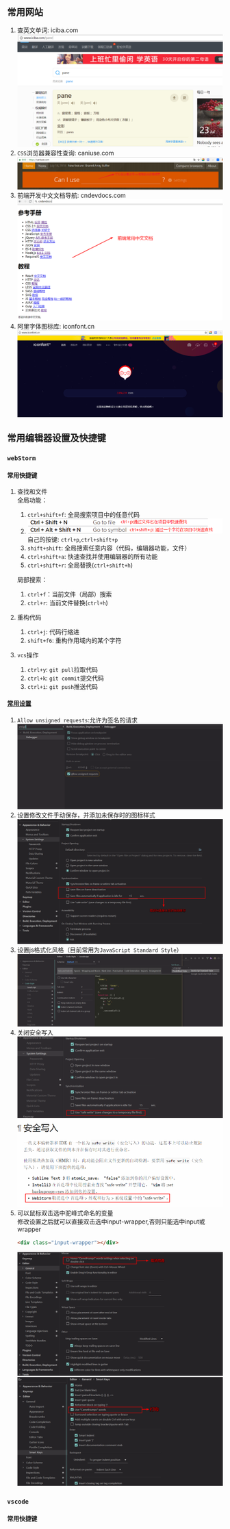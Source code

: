 ## 常用网站
1. 查英文单词: iciba.com  
  ![iciba](./images/iciba.com.png)
2. `CSS`浏览器兼容性查询: caniuse.com  
  ![caniuse](./images/caniuse.png)
3. 前端开发中文文档导航: cndevdocs.com  
  ![cndevdocs](./images/cndevdocs.png)
4. 阿里字体图标库: iconfont.cn  
  ![iconfont](./images/iconfont.png)

## 常用编辑器设置及快捷键

### `webStorm`
#### 常用快捷键
1. 查找和文件  
    全局功能：
    1. `ctrl+shift+f`: 全局搜索项目中的任意代码
    2. ![webstorm](./images/findFile.png)
      自己的按键: `ctrl+p`,`ctrl+shift+p`
    3. `shift+shift`: 全局搜索任意内容（代码，编辑器功能，文件）
    4. `ctrl+shift+a`: 快速查找并使用编辑器的所有功能  
    5. `ctrl+shift+r`: 全局替换(`ctrl+shift+h`)

    局部搜索：
    1. `ctrl+f`：当前文件（局部）搜索
    2. `ctrl+r`: 当前文件替换(`ctrl+h`)
2. 重构代码
    1. `ctrl+j`: 代码行缩进
    2. `shift+f6`: 重构作用域内的某个字符

3. `vcs`操作
    1. `ctrl+y`: `git pull`拉取代码
    2. `ctrl+k`: `git commit`提交代码
    3. `ctrl+i`: `git push`推送代码

#### [常用设置](https://juejin.im/entry/599ad8f26fb9a0249174ef09)
1. `Allow unsigned requests`:允许为签名的请求  
  ![allowUnsignedRequest](./images/allowUnsignedRequest.png)
2. 设置修改文件手动保存，并添加未保存时的图标样式
   ![webstorm](./images/cancel.png)  
3. 设置js格式化风格（目前常用为`JavaScript Standard Style`）
  ![jsStyle](./images/jsStyle.png)
4. 关闭安全写入  
  ![safeWrite](./images/safeWrite.png)  
  ![parcelDocument](./images/parcelDocument.png)
5. 可以鼠标双击选中驼峰式命名的变量  
    修改设置之后就可以直接双击选中input-wrapper,否则只能选中input或wrapper
    ```html
    <div class="input-wrapper"></div>
    ```
   ![webstorm](./images/doubleClick.png)  
   ![webstorm](./images/camelHumps.png)

### `vscode`
#### 常用快捷键
